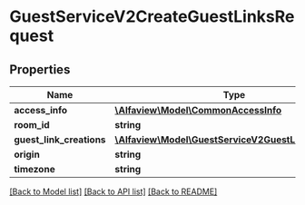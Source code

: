 # GuestServiceV2CreateGuestLinksRequest

## Properties
Name | Type | Description | Notes
------------ | ------------- | ------------- | -------------
**access_info** | [**\Alfaview\Model\CommonAccessInfo**](CommonAccessInfo.md) |  | [optional] 
**room_id** | **string** |  | [optional] 
**guest_link_creations** | [**\Alfaview\Model\GuestServiceV2GuestLinkCreation[]**](GuestServiceV2GuestLinkCreation.md) |  | [optional] 
**origin** | **string** |  | [optional] 
**timezone** | **string** |  | [optional] 

[[Back to Model list]](../README.md#documentation-for-models) [[Back to API list]](../README.md#documentation-for-api-endpoints) [[Back to README]](../README.md)


